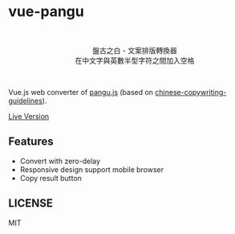# vue-pangu

<br />
<p align="center">盤古之白 - 文案排版轉換器<br />
在中文字與英數半型字符之間加入空格
</p>
<br />

Vue.js web converter of [pangu.js](https://github.com/vinta/pangu.js) (based on [chinese-copywriting-guidelines](https://github.com/sparanoid/chinese-copywriting-guidelines)).

[Live Version](https://pangu.pages.dev/)

## Features

- Convert with zero-delay
- Responsive design support mobile browser
- Copy result button

## LICENSE

MIT
